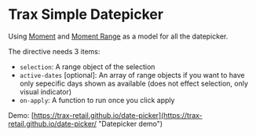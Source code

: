 # Trax Simple Datepicker

Using [Moment](https://github.com/moment/moment/ "Moment Github") and [Moment Range](https://github.com/gf3/moment-range "Moment Range Github") as a model for all the datepicker.

The directive needs 3 items:
 - `selection`: A range object of the selection
 - `active-dates` [optional]: An array of range objects if you want to have only sepecific days shown as available (does not effect selection, only visual indicator)
 - `on-apply`: A function to run once you click apply

Demo: [https://trax-retail.github.io/date-picker](https://trax-retail.github.io/date-picker/ "Datepicker demo")

